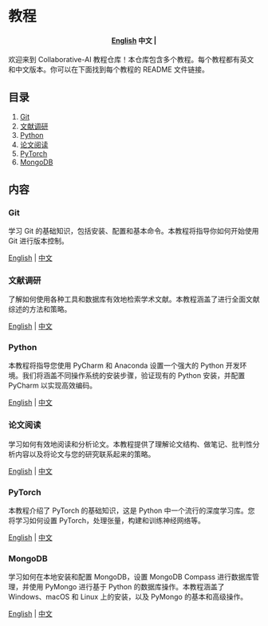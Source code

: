 # 教程
<h4 align="center">
    <p>
        <a href="https://github.com/Collaborative-AI/tutorial/blob/main/README.md">English</a>
        <b>中文</b> |
    </p>
</h4>

欢迎来到 Collaborative-AI 教程仓库！本仓库包含多个教程。每个教程都有英文和中文版本。你可以在下面找到每个教程的 README 文件链接。

## 目录

1. [Git](#git)
2. [文献调研](#文献调研)
3. [Python](#python)
4. [论文阅读](#paper-reading)
5. [PyTorch](#pytorch)
6. [MongoDB](#mongodb)

## 内容

### Git

学习 Git 的基础知识，包括安装、配置和基本命令。本教程将指导你如何开始使用 Git 进行版本控制。

<p>
    <a href="https://github.com/Collaborative-AI/tutorial/blob/main/Git/README.md">English</a> |
    <a href="https://github.com/Collaborative-AI/tutorial/blob/main/Git/README_zh.md">中文</a>
</p>

### 文献调研

了解如何使用各种工具和数据库有效地检索学术文献。本教程涵盖了进行全面文献综述的方法和策略。

<p>
    <a href="https://github.com/Collaborative-AI/tutorial/blob/main/Literature%20Search/README.md">English</a> |
    <a href="https://github.com/Collaborative-AI/tutorial/blob/main/Literature%20Search/README_zh.md">中文</a>
</p>

### Python

本教程将指导您使用 PyCharm 和 Anaconda 设置一个强大的 Python 开发环境。我们将涵盖不同操作系统的安装步骤，验证现有的 Python 安装，并配置 PyCharm 以实现高效编码。

<p>
    <a href="https://github.com/Collaborative-AI/tutorial/blob/main/Python/README.md">English</a> |
    <a href="https://github.com/Collaborative-AI/tutorial/blob/main/Python/README_zh.md">中文</a>
</p>

### 论文阅读

学习如何有效地阅读和分析论文。本教程提供了理解论文结构、做笔记、批判性分析内容以及将论文与您的研究联系起来的策略。

<p>
    <a href="https://github.com/Collaborative-AI/tutorial/blob/main/Paper%20Reading/README.md">English</a> |
    <a href="https://github.com/Collaborative-AI/tutorial/blob/main/Paper%20Reading/README_zh.md">中文</a>
</p>

### PyTorch

本教程介绍了 PyTorch 的基础知识，这是 Python 中一个流行的深度学习库。您将学习如何设置 PyTorch，处理张量，构建和训练神经网络等。

<p>
    <a href="https://github.com/Collaborative-AI/tutorial/blob/main/PyTorch/README.md">English</a> |
    <a href="https://github.com/Collaborative-AI/tutorial/blob/main/PyTorch/README_zh.md">中文</a>
</p>

### MongoDB

学习如何在本地安装和配置 MongoDB，设置 MongoDB Compass 进行数据库管理，并使用 PyMongo 进行基于 Python 的数据库操作。本教程涵盖了 Windows、macOS 和 Linux 上的安装，以及 PyMongo 的基本和高级操作。

<p>
    <a href="https://github.com/Collaborative-AI/tutorial/blob/main/MongoDB/README.md">English</a> |
    <a href="https://github.com/Collaborative-AI/tutorial/blob/main/MongoDB/README_zh.md">中文</a>
</p>